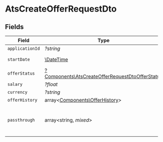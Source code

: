 # AtsCreateOfferRequestDto


## Fields

| Field                                                                                                             | Type                                                                                                              | Required                                                                                                          | Description                                                                                                       | Example                                                                                                           |
| ----------------------------------------------------------------------------------------------------------------- | ----------------------------------------------------------------------------------------------------------------- | ----------------------------------------------------------------------------------------------------------------- | ----------------------------------------------------------------------------------------------------------------- | ----------------------------------------------------------------------------------------------------------------- |
| `applicationId`                                                                                                   | *?string*                                                                                                         | :heavy_minus_sign:                                                                                                | N/A                                                                                                               |                                                                                                                   |
| `startDate`                                                                                                       | [\DateTime](https://www.php.net/manual/en/class.datetime.php)                                                     | :heavy_minus_sign:                                                                                                | Date of creation                                                                                                  | 2021-01-01T01:01:01.000Z                                                                                          |
| `offerStatus`                                                                                                     | [?Components\AtsCreateOfferRequestDtoOfferStatus](../../Models/Components/AtsCreateOfferRequestDtoOfferStatus.md) | :heavy_minus_sign:                                                                                                | N/A                                                                                                               |                                                                                                                   |
| `salary`                                                                                                          | *?float*                                                                                                          | :heavy_minus_sign:                                                                                                | N/A                                                                                                               |                                                                                                                   |
| `currency`                                                                                                        | *?string*                                                                                                         | :heavy_minus_sign:                                                                                                | N/A                                                                                                               |                                                                                                                   |
| `offerHistory`                                                                                                    | array<[Components\OfferHistory](../../Models/Components/OfferHistory.md)>                                         | :heavy_minus_sign:                                                                                                | N/A                                                                                                               |                                                                                                                   |
| `passthrough`                                                                                                     | array<string, *mixed*>                                                                                            | :heavy_minus_sign:                                                                                                | Value to pass through to the provider                                                                             | {<br/>"other_known_names": "John Doe"<br/>}                                                                       |